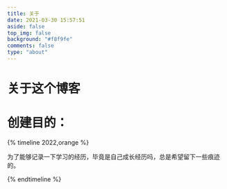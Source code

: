 ```yaml
---
title: 关于
date: 2021-03-30 15:57:51
aside: false
top_img: false
background: "#f8f9fe"
comments: false
type: "about"
---
```


# 关于这个博客

# 创建目的：

{% timeline 2022,orange %}
<!-- timeline 05-04 -->
为了能够记录一下学习的经历，毕竟是自己成长经历吗，总是希望留下一些痕迹的。
<!-- endtimeline -->
{% endtimeline %}










